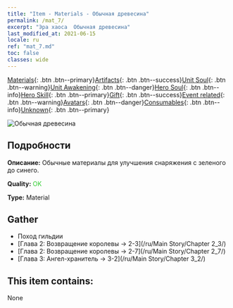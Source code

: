 ```yaml
---
title: "Item - Materials - Обычная древесина"
permalink: /mat_7/
excerpt: "Эра хаоса  Обычная древесина"
last_modified_at: 2021-06-15
locale: ru
ref: "mat_7.md"
toc: false
classes: wide
---
```

 [Materials](/ItemsRU/){: .btn .btn--primary}[Artifacts](/ItemsRU/Artifacts/){: .btn .btn--success}[Unit Soul](/ItemsRU/UnitSoul/){: .btn .btn--warning}[Unit Awakening](/ItemsRU/UnitAwakening/){: .btn .btn--danger}[Hero Soul](/ItemsRU/HeroSoul/){: .btn .btn--info}[Hero Skill](/ItemsRU/HeroSkill/){: .btn .btn--primary}[Gift](/ItemsRU/Gift/){: .btn .btn--success}[Event related](/ItemsRU/Events/){: .btn .btn--warning}[Avatars](/ItemsRU/Avatars/){: .btn .btn--danger}[Consumables](/ItemsRU/Consumables/){: .btn .btn--info}[Unknown](/ItemsRU/Unknown/){: .btn .btn--primary}

 ![Обычная древесина](/images/t/i_cailiao_mucai1.png)

## Подробности
 **Описание:** Обычные материалы для улучшения снаряжения c зеленого до синего.

 **Quality:** <span style="color: #32CD32">OK</span>

 **Type:** Material

## Gather

*    Поход гильдии 
*    [Глава 2: Возвращение королевы -> 2-3](/ru/Main Story/Chapter 2_3/) 
*    [Глава 2: Возвращение королевы -> 2-7](/ru/Main Story/Chapter 2_7/) 
*    [Глава 3: Ангел-хранитель -> 3-2](/ru/Main Story/Chapter 3_2/) 

## This item contains:

  None

